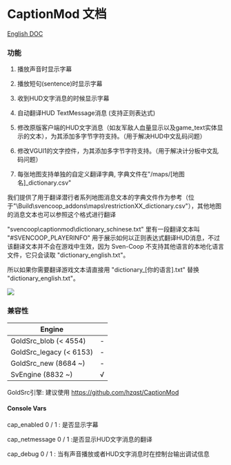 # CaptionMod 文档

[English DOC](CaptionMod.md)

### 功能

1. 播放声音时显示字幕

2. 播放短句(sentence)时显示字幕

3. 收到HUD文字消息的时候显示字幕

4. 自动翻译HUD TextMessage消息 (支持正则表达式)

5. 修改原版客户端的HUD文字消息（如友军敌人血量显示以及game_text实体显示的文本），为其添加多字节字符支持。（用于解决HUD中文乱码问题）

6. 修改VGUI1的文字控件，为其添加多字节字符支持。（用于解决计分板中文乱码问题）

7. 每张地图支持单独的自定义翻译字典, 字典文件在"/maps/[地图名]_dictionary.csv"

我们提供了用于翻译潜行者系列地图消息文本的字典文件作为参考（位于"\Build\svencoop_addons\maps\restrictionXX_dictionary.csv"），其他地图的消息文本也可以参照这个格式进行翻译

"svencoop\captionmod\dictionary_schinese.txt" 里有一段翻译文本叫 "#SVENCOOP_PLAYERINFO" 用于展示如何以正则表达式翻译HUD消息，不过该翻译文本并不会在游戏中生效，因为 Sven-Coop 不支持其他语言的本地化语言文件，它只会读取 "dictionary_english.txt"。

所以如果你需要翻译游戏文本请直接用 "dictionary_[你的语言].txt" 替换 "dictionary_english.txt"。

![](https://github.com/hzqst/MetaHookSv/raw/main/img/1.png)

### 兼容性

|        Engine            |      |
|        ----              | ---- |
| GoldSrc_blob   (< 4554)  | -    |
| GoldSrc_legacy (< 6153)  | -    |
| GoldSrc_new    (8684 ~)  | -    |
| SvEngine       (8832 ~)  | √    |

GoldSrc引擎: 建议使用 https://github.com/hzqst/CaptionMod

#### Console Vars

cap_enabled 0 / 1 : 是否显示字幕

cap_netmessage 0 / 1 :是否显示HUD文字消息的翻译

cap_debug 0 / 1 : 当有声音播放或者HUD文字消息时在控制台输出调试信息

